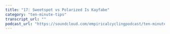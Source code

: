 ```yaml
---
title: "17: Sweetspot vs Polarized Is Kayfabe"
category: "ten-minute-tips"
transcript_url: ""
podcast_url: "https://soundcloud.com/empiricalcyclingpodcast/ten-minute-tips-17-sweetspot-vs-polarized-is-kayfabe"
---
```

